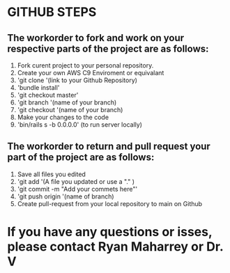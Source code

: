 # GITHUB STEPS


## The workorder to fork and work on your respective parts of the project are as follows:


1. Fork curent project to your personal repository.
2. Create your own AWS C9 Enviroment or equivalant
3. 'git clone '(link to your Github Repository)
4. 'bundle install'
5. 'git checkout master'
6. 'git branch '(name of your branch)
7. 'git checkout '(name of your branch)
8. Make your changes to the code
9. 'bin/rails s -b 0.0.0.0' (to run server locally)


## The workorder to return and pull request your part of the project are as follows:

1. Save all files you edited
2. 'git add '(A file you updated or use a "." )
3. 'git commit -m "Add your commets here"'
4. 'git push origin '(name of branch)
5. Create pull-request from your local repository to main on Github


# If you have any questions or isses, please contact Ryan Maharrey or Dr. V